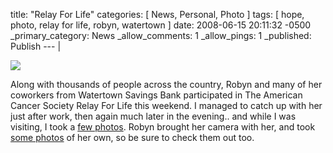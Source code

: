 title: "Relay For Life"
categories: [ News, Personal, Photo ]
tags: [ hope, photo, relay for life, robyn, watertown ]
date: 2008-06-15 20:11:32 -0500
_primary_category: News
_allow_comments: 1
_allow_pings: 1
_published: Publish
--- |

<div class="photo"><a href="http://benalman.com/photo/2580652393/in/taken-on-2008-06-13/"><img src="http://farm4.static.flickr.com/3152/2580652393_b1bd15bc1f_t.jpg" /></a></div>

Along with thousands of people across the country, Robyn and many of her coworkers from Watertown Savings Bank participated in The American Cancer Society Relay For Life this weekend. I managed to catch up with her just after work, then again much later in the evening.. and while I was visiting, I took a <a href="http://benalman.com/photo/taken-on/2008/06/13/">few photos</a>. Robyn brought her camera with her, and took <a href="http://www.flickr.com/photos/robynalman/sets/72157605630789576/detail/">some photos</a> of her own, so be sure to check them out too.
